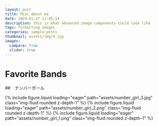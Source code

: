 ```yaml
---
layout: post
title: Misc about me
date: 2024-01-27 11:45:14
description: this is what advanced image components could look like
tags: formatting images
categories: sample-posts
thumbnail: assets/img/9.jpg
images:
  compare: true
  slider: true
---
```


# Favorite Bands

##　ナンバーガール

<!-- This is a simple image slider. It uses the [Swiper](https://swiperjs.com/) library. Check the [examples page](https://swiperjs.com/demos) for more information of what you can achieve with it. -->

<swiper-container keyboard="true" navigation="true" pagination="true" pagination-clickable="true" pagination-dynamic-bullets="true" rewind="true">
  <swiper-slide>{% include figure.liquid loading="eager" path="assets/number_girl_3.jpg" class="img-fluid rounded z-depth-1" %}</swiper-slide>
  <swiper-slide>{% include figure.liquid loading="eager" path="assets/number_girl_2.png" class="img-fluid rounded z-depth-1" %}</swiper-slide>
  <swiper-slide>{% include figure.liquid loading="eager" path="assets/number_girl_1.png" class="img-fluid rounded z-depth-1" %}</swiper-slide>
</swiper-container>

<!-- ## Image Comparison Slider

This is a simple image comparison slider. It uses the [img-comparison-slider](https://img-comparison-slider.sneas.io/) library. Check the [examples page](https://img-comparison-slider.sneas.io/examples.html) for more information of what you can achieve with it.

<img-comparison-slider>
  {% include figure.liquid path="assets/img/prof_pic.jpg" class="img-fluid rounded z-depth-1" slot="first" %}
  {% include figure.liquid path="assets/img/prof_pic_color.png" class="img-fluid rounded z-depth-1" slot="second" %}
</img-comparison-slider> -->

